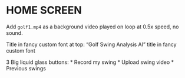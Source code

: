 
# HOME SCREEN

Add `golf1.mp4` as a background video played on loop at 0.5x speed, no sound. 

Title in fancy custom font at top:
“Golf Swing Analysis AI” title in fancy custom font


3 Big liquid glass buttons: 
	* Record my swing 
	* Upload swing video
    * Previous swings

